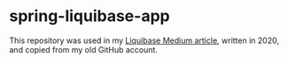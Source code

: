 # spring-liquibase-app

This repository was used in my [Liquibase Medium article](https://medium.com/@mehmet.moglu), written in 2020, and copied from my old GitHub account.
